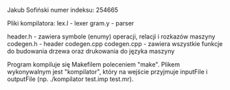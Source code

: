 Jakub Sofiński
numer indeksu: 254665

Pliki kompilatora:
lex.l - lexer
gram.y - parser

header.h - zawiera symbole (enumy) operacji, relacji i rozkazów maszyny
codegen.h - header codegen.cpp
codegen.cpp - zawiera wszystkie funkcje do budowania drzewa oraz drukowania do języka maszyny


Program kompiluje się Makefilem poleceniem "make". Plikem wykonywalnym jest "kompilator",
który na wejście przyjmuje inputFile i outputFile (np. ./kompilator test.imp test.mr).